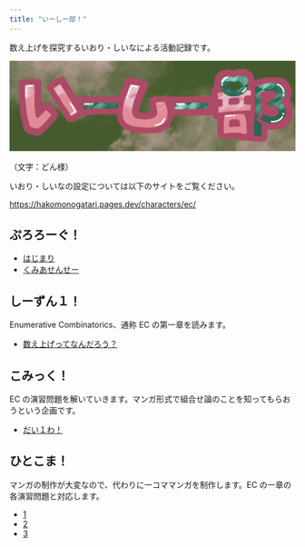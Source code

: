 ```yaml
---
title: "いーしー部！"
---
```


数え上げを探究するいおり・しいなによる活動記録です。

![image](./logo-ec.png)

（文字：どん様）

いおり・しいなの設定については以下のサイトをご覧ください。

https://hakomonogatari.pages.dev/characters/ec/

## ぷろろーぐ！

- [はじまり](./prologue/)
- [くみあせんせー](./prologue-2/)

## しーずん１！

Enumerative Combinatorics、通称 EC の第一章を読みます。

- [数え上げってなんだろう？](./season1-1/)

## こみっく！

EC の演習問題を解いていきます。マンガ形式で組合せ論のことを知ってもらおうという企画です。

- [だい１わ！](./comic-1/)

## ひとこま！

マンガの制作が大変なので、代わりに一コママンガを制作します。EC の一章の各演習問題と対応します。

- [1](./1koma/1.png)
- [2](./1koma/2.png)
- [3](./1koma/3.png)
